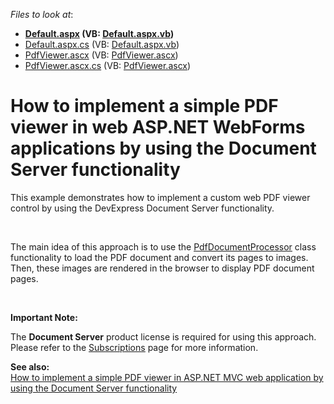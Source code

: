<!-- default file list -->
*Files to look at*:

* **[Default.aspx](./CS/Default.aspx) (VB: [Default.aspx.vb](./VB/Default.aspx.vb))**
* [Default.aspx.cs](./CS/Default.aspx.cs) (VB: [Default.aspx.vb](./VB/Default.aspx.vb))
* [PdfViewer.ascx](./CS/PdfViewer.ascx) (VB: [PdfViewer.ascx](./VB/PdfViewer.ascx))
* [PdfViewer.ascx.cs](./CS/PdfViewer.ascx.cs) (VB: [PdfViewer.ascx](./VB/PdfViewer.ascx))
<!-- default file list end -->
# How to implement a simple PDF viewer in web ASP.NET WebForms applications by using the Document Server functionality


<p>This example demonstrates how to implement a custom web PDF viewer control by using the DevExpress Document Server functionality.</p><br />
<p>The main idea of this approach is to use the <a href="http://documentation.devexpress.com/#DocumentServer/DevExpressPdfPdfDocumentProcessorMembersTopicAll"><u>PdfDocumentProcessor</u></a> class functionality to load the PDF document and convert its pages to images. Then, these images are rendered in the browser to display PDF document pages.</p><br />
<p><strong>Important Note:</strong></p><p>The <strong>Document Server</strong> product license is required for using this approach. Please refer to the <a href="https://www.devexpress.com/Subscriptions/"><u>Subscriptions</u></a> page for more information.</p><p><strong>See also:</strong><br />
<a href="https://www.devexpress.com/Support/Center/p/E5101">How to implement a simple PDF viewer in ASP.NET MVC web application by using the Document Server functionality</a></p>

<br/>


